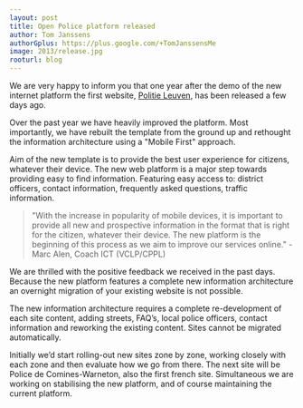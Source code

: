 ```yaml
---
layout: post
title: Open Police platform released
author: Tom Janssens
authorGplus: https://plus.google.com/+TomJanssensMe
image: 2013/release.jpg
rooturl: blog
---
```


We are very happy to inform you that one year after the demo of the new internet platform the first website, [Politie Leuven](http://www.lokalepolitie.be/5388), has been released a few days ago.

<!--more-->

Over the past year we have heavily improved the platform. Most importantly, we have rebuilt the template from the ground up and rethought the information architecture using a "Mobile First" approach.

Aim of the new template is to provide the best user experience for citizens, whatever their device. The new web platform is a major step towards providing easy to find information. Featuring easy access to: district officers, contact information, frequently asked questions, traffic information.

> "With the increase in popularity of mobile devices, it is important to provide all new and prospective information in the format that is right for the citizen, whatever their device. The new platform is the beginning of this process as we aim to improve our services online." - Marc Alen, Coach ICT (VCLP/CPPL)

We are thrilled with the positive feedback we received in the past days. Because the new platform features a complete new information architecture an overnight migration of your existing website is not possible.

The new information architecture requires a complete re-development of each site content, adding streets, FAQ’s, local police officers, contact information and reworking the existing content. Sites cannot be migrated automatically.

Initially we’d start rolling-out new sites zone by zone, working closely with each zone and then evaluate how we go from there. The next site will be Police de Comines-Warneton, also the first french site. Simultaneous we are working on stabilising the new platform, and of course maintaining the current platform.